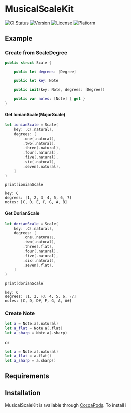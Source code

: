 # MusicalScaleKit

[![CI Status](http://img.shields.io/travis/muukii/MusicalScaleKit.svg?style=flat)](https://travis-ci.org/muukii/MusicalScaleKit)
[![Version](https://img.shields.io/cocoapods/v/MusicalScaleKit.svg?style=flat)](http://cocoapods.org/pods/MusicalScaleKit)
[![License](https://img.shields.io/cocoapods/l/MusicalScaleKit.svg?style=flat)](http://cocoapods.org/pods/MusicalScaleKit)
[![Platform](https://img.shields.io/cocoapods/p/MusicalScaleKit.svg?style=flat)](http://cocoapods.org/pods/MusicalScaleKit)

## Example

### Create from ScaleDegree

```swift
public struct Scale {

    public let degrees: [Degree]

    public let key: Note

    public init(key: Note, degrees: [Degree])    

    public var notes: [Note] { get }
}
```

#### Get IonianScale(MajorScale)

```swift
let ionianScale = Scale(
    key: .C(.natural),
    degrees: [
        .one(.natural),
        .two(.natural),
        .three(.natural),
        .four(.natural),
        .five(.natural),
        .six(.natural),
        .seven(.natural),
    ]
)

print(ionianScale)
```

```
key: C
degrees: [1, 2, 3, 4, 5, 6, 7]
notes: [C, D, E, F, G, A, B]
```

#### Get DorianScale

```swift
let dorianScale = Scale(
    key: .C(.natural),
    degrees: [
        .one(.natural),
        .two(.natural),
        .three(.flat),
        .four(.natural),
        .five(.natural),
        .six(.natural),
        .seven(.flat),
    ]
)

print(dorianScale)
```

```
key: C
degrees: [1, 2, ♭3, 4, 5, 6, ♭7]
notes: [C, D, D#, F, G, A, A#]
```

### Create Note

```swift
let a = Note.a(.natural)
let a_flat = Note.a(.flat)
let a_sharp = Note.a(.sharp)
```

or

```swift
let a = Note.a(.natural)
let a_flat = a.flat()
let a_sharp = a.sharp()
```

## Requirements

## Installation

MusicalScaleKit is available through [CocoaPods](http://cocoapods.org). To install
i